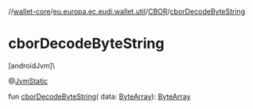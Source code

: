 //[wallet-core](../../../index.md)/[eu.europa.ec.eudi.wallet.util](../index.md)/[CBOR](index.md)/[cborDecodeByteString](cbor-decode-byte-string.md)

# cborDecodeByteString

[androidJvm]\

@[JvmStatic](https://kotlinlang.org/api/latest/jvm/stdlib/kotlin.jvm/-jvm-static/index.html)

fun [cborDecodeByteString](cbor-decode-byte-string.md)(
data: [ByteArray](https://kotlinlang.org/api/latest/jvm/stdlib/kotlin/-byte-array/index.html)): [ByteArray](https://kotlinlang.org/api/latest/jvm/stdlib/kotlin/-byte-array/index.html)
